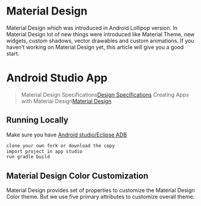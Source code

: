 ﻿# Material Design

 Material Design which was introduced in Android Lollipop version. In Material Design lot of new things were introduced like Material Theme, new widgets, custom shadows, vector drawables and custom animations. If you haven’t working on Material Design yet, this article will give you a good start.

# Android Studio App 

> Material Design Specifications[Design Specifications](http://www.google.com/design/spec/material-design/introduction.html#) 
> Creating Apps with Material Design[Material Design](http://developer.android.com/training/material/index.html) 

## Running Locally
Make sure you have [Android studio/Eclipse ADB](http://developer.android.com/tools/studio/index.html) 

```sh
clone your own fork or download the copy 
import project in app studio
run gradle build 
```

## Material Design Color Customization
Material Design provides set of properties to customize the Material Design Color theme. But we use five primary attributes to customize overall theme.




